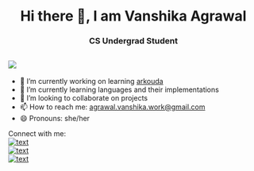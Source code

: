 <h1 align="center">Hi there 👋, I am Vanshika Agrawal</h1>
<h3 align="center">CS Undergrad Student</h3>                            
                                           
## ![](https://komarev.com/ghpvc/?username=your-github-AgrVanshika&color=green)
- 🔭 I’m currently working on learning [arkouda](https://github.com/njit-hpc-initiative/tutorial-arkouda-njit)
- 🌱 I’m currently learning languages and their implementations
- 👯 I’m looking to collaborate on projects
- 📫 How to reach me: agrawal.vanshika.work@gmail.com
- 😄 Pronouns: she/her

Connect with me: <br />
[![text](https://img.shields.io/badge/LinkedIn-0077B5?style=for-the-badge&logo=linkedin&logoColor=white)](https://www.linkedin.com/in/agrawal-vanshika/) <br />
[![text](https://img.shields.io/badge/Instagram-E4405F?style=for-the-badge&logo=instagram&logoColor=white)](https://instagram.com/agr.vanshika07) <br />
[![text](https://img.shields.io/badge/Twitter-1DA1F2?style=for-the-badge&logo=twitter&logoColor=white)](https://twitter.com/agrvanshika07)


<!--
![Vanshika's GitHub stats](https://github-readme-stats.vercel.app/api?username=AgrVanshika&theme=dracula&show_icons=true)

[![Top Langs](https://github-readme-stats.vercel.app/api/top-langs/?username=AgrVanshika&layout=compact)](https://github.com/AgrVanshika/github-readme-stats)
--!>
